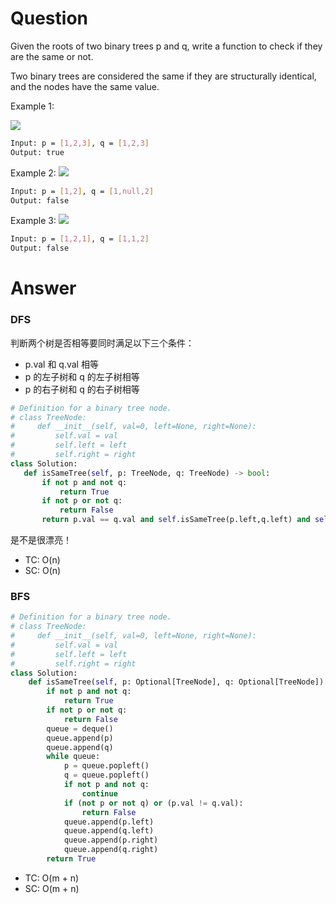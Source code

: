 # Question
Given the roots of two binary trees p and q, write a function to check if they are the same or not.

Two binary trees are considered the same if they are structurally identical, and the nodes have the same value.

Example 1:

![](https://assets.leetcode.com/uploads/2020/12/20/ex1.jpg)
```bash
Input: p = [1,2,3], q = [1,2,3]
Output: true
```

Example 2:
![](https://assets.leetcode.com/uploads/2020/12/20/ex2.jpg)
```bash
Input: p = [1,2], q = [1,null,2]
Output: false
```

Example 3:
![](https://assets.leetcode.com/uploads/2020/12/20/ex3.jpg)
```bash
Input: p = [1,2,1], q = [1,1,2]
Output: false
```

# Answer
### DFS
判断两个树是否相等要同时满足以下三个条件：
 - p.val 和 q.val 相等
 - p 的左子树和 q 的左子树相等
 - p 的右子树和 q 的右子树相等
 ```python
 # Definition for a binary tree node.
# class TreeNode:
#     def __init__(self, val=0, left=None, right=None):
#         self.val = val
#         self.left = left
#         self.right = right
class Solution:
    def isSameTree(self, p: TreeNode, q: TreeNode) -> bool:
        if not p and not q:
            return True
        if not p or not q:
            return False
        return p.val == q.val and self.isSameTree(p.left,q.left) and self.isSameTree(p.right,q.right)
 ```
 是不是很漂亮！
 - TC: O(n)
 - SC: O(n)

### BFS
```python
# Definition for a binary tree node.
# class TreeNode:
#     def __init__(self, val=0, left=None, right=None):
#         self.val = val
#         self.left = left
#         self.right = right
class Solution:
    def isSameTree(self, p: Optional[TreeNode], q: Optional[TreeNode]) -> bool:
        if not p and not q:
            return True
        if not p or not q:
            return False
        queue = deque()
        queue.append(p)
        queue.append(q)
        while queue:
            p = queue.popleft()
            q = queue.popleft()
            if not p and not q:
                continue
            if (not p or not q) or (p.val != q.val):
                return False
            queue.append(p.left)
            queue.append(q.left)
            queue.append(p.right)
            queue.append(q.right)
        return True
```
- TC: O(m + n)
- SC: O(m + n)
